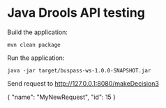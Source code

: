 Java Drools API testing
===

Build the application:

    mvn clean package

Run the application:

    java -jar target/buspass-ws-1.0.0-SNAPSHOT.jar

Send request to http://127.0.0.1:8080/makeDecision3

{
    "name": "MyNewRequest",
    "id": 15
}